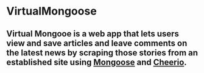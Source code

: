 # VirtualMongoose

## **Virtual Mongooe** is a web app that lets users view and save articles and leave comments on the latest news by scraping those stories from an established site using [Mongoose](mongoosejs.com) and [Cheerio](https://www.npmjs.com/package/cheerio).